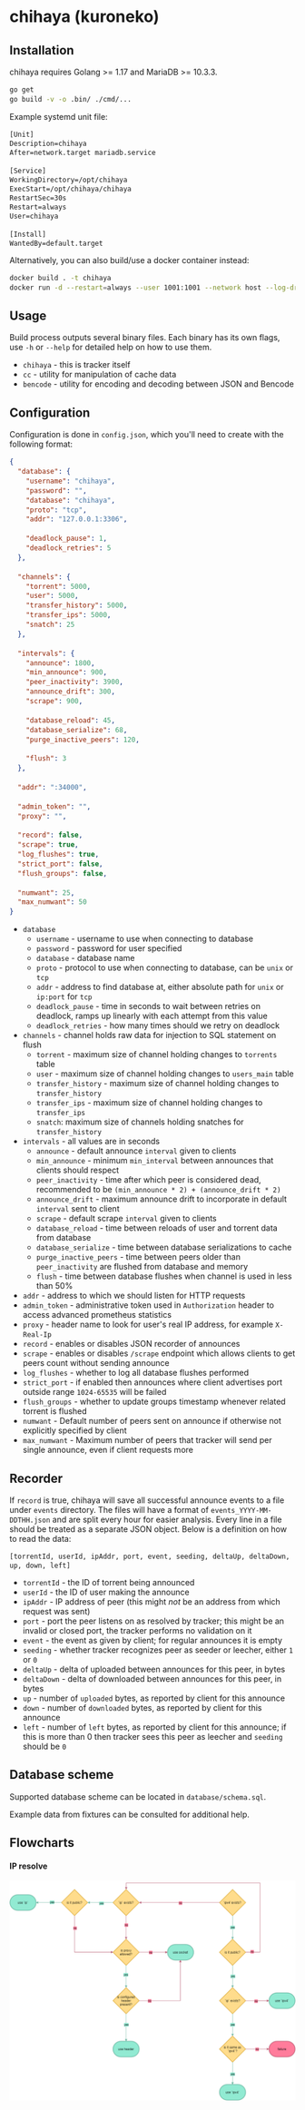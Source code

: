 chihaya (kuroneko)
=======

Installation
-------------

chihaya requires Golang >= 1.17 and MariaDB >= 10.3.3.

```sh
go get
go build -v -o .bin/ ./cmd/...
```

Example systemd unit file:
```systemd
[Unit]
Description=chihaya
After=network.target mariadb.service

[Service]
WorkingDirectory=/opt/chihaya
ExecStart=/opt/chihaya/chihaya
RestartSec=30s
Restart=always
User=chihaya

[Install]
WantedBy=default.target
```

Alternatively, you can also build/use a docker container instead:

```sh
docker build . -t chihaya
docker run -d --restart=always --user 1001:1001 --network host --log-driver local -v ${PWD}:/app chihaya
```

Usage
-------------
Build process outputs several binary files. Each binary has its own flags, use 
`-h` or `--help` for detailed help on how to use them.

- `chihaya` - this is tracker itself
- `cc` - utility for manipulation of cache data
- `bencode` - utility for encoding and decoding between JSON and Bencode

Configuration
-------------

Configuration is done in `config.json`, which you'll need to create with the following format:

```json
{
  "database": {
    "username": "chihaya",
    "password": "",
    "database": "chihaya",
    "proto": "tcp",
    "addr": "127.0.0.1:3306",

    "deadlock_pause": 1,
    "deadlock_retries": 5
  },

  "channels": {
    "torrent": 5000,
    "user": 5000,
    "transfer_history": 5000,
    "transfer_ips": 5000,
    "snatch": 25
  },

  "intervals": {
    "announce": 1800,
    "min_announce": 900,
    "peer_inactivity": 3900,
    "announce_drift": 300,
    "scrape": 900,

    "database_reload": 45,
    "database_serialize": 68,
    "purge_inactive_peers": 120,

    "flush": 3
  },

  "addr": ":34000",

  "admin_token": "",
  "proxy": "",

  "record": false,
  "scrape": true,
  "log_flushes": true,
  "strict_port": false,
  "flush_groups": false,

  "numwant": 25,
  "max_numwant": 50
}
```

- `database`
    - `username` - username to use when connecting to database
    - `password` - password for user specified
    - `database` - database name
    - `proto` - protocol to use when connecting to database, can be `unix` or `tcp`
    - `addr` - address to find database at, either absolute path for `unix` or 
    `ip:port` for `tcp`
    - `deadlock_pause` - time in seconds to wait between retries on deadlock, ramps up 
    linearly with each attempt from this value
    - `deadlock_retries` - how many times should we retry on deadlock
- `channels` - channel holds raw data for injection to SQL statement on flush
    - `torrent` - maximum size of channel holding changes to `torrents` table
    - `user` - maximum size of channel holding changes to `users_main` table
    - `transfer_history` - maximum size of channel holding changes to `transfer_history`
    - `transfer_ips` - maximum size of channel holding changes to `transfer_ips`
    - `snatch`: maximum size of channels holding snatches for `transfer_history`
- `intervals` - all values are in seconds
    - `announce` - default announce `interval` given to clients
    - `min_announce` - minimum `min_interval` between announces that clients should respect
    - `peer_inactivity` - time after which peer is considered dead, recommended to be 
    `(min_announce * 2) + (announce_drift * 2)`
    - `announce_drift` - maximum announce drift to incorporate in default `interval` 
    sent to client
    - `scrape` - default scrape `interval` given to clients
    - `database_reload` - time between reloads of user and torrent data from database
    - `database_serialize` - time between database serializations to cache
    - `purge_inactive_peers` - time between peers older than `peer_inactivity` are flushed 
    from database and memory
    - `flush` - time between database flushes when channel is used in less than 50%
- `addr` - address to which we should listen for HTTP requests
- `admin_token` - administrative token used in `Authorization` header to access advanced 
prometheus statistics
- `proxy` - header name to look for user's real IP address, for example `X-Real-Ip`
- `record` - enables or disables JSON recorder of announces
- `scrape` - enables or disables `/scrape` endpoint which allows clients to get peers count 
without sending announce
- `log_flushes` - whether to log all database flushes performed
- `strict_port` - if enabled then announces where client advertises port outside range 
`1024-65535` will be failed
- `flush_groups` - whether to update groups timestamp whenever related torrent is flushed
- `numwant` - Default number of peers sent on announce if otherwise not explicitly specified 
by client
- `max_numwant` - Maximum number of peers that tracker will send per single announce, even if
client requests more

Recorder
-------------

If `record` is true, chihaya will save all successful announce events to a file under 
`events` directory. The files will have a format of `events_YYYY-MM-DDTHH.json` and are
split every hour for easier analysis. Every line in a file should be treated as a separate
JSON object. Below is a definition on how to read the data:

```text
[torrentId, userId, ipAddr, port, event, seeding, deltaUp, deltaDown, up, down, left] 
```

- `torrentId` - the ID of torrent being announced
- `userId` - the ID of user making the announce
- `ipAddr` - IP address of peer (this might _not_ be an address from which request was sent)
- `port` - port the peer listens on as resolved by tracker; this might be an invalid or
closed port, the tracker performs no validation on it
- `event` - the event as given by client; for regular announces it is empty
- `seeding` - whether tracker recognizes peer as seeder or leecher, either `1` or `0`
- `deltaUp` - delta of uploaded between announces for this peer, in bytes
- `deltaDown` - delta of downloaded between announces for this peer, in bytes
- `up` - number of `uploaded` bytes, as reported by client for this announce
- `down` - number of `downloaded` bytes, as reported by client for this announce
- `left` - number of `left` bytes, as reported by client for this announce; if this is more
than 0 then tracker sees this peer as leecher and `seeding` should be `0`

Database scheme
-------------
Supported database scheme can be located in `database/schema.sql`.

Example data from fixtures can be consulted for additional help.

Flowcharts
-------------

#### IP resolve
![IP resolve flowchart](.gitea/images/flowcharts/ip.png)
